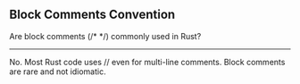 ## Block Comments Convention

Are block comments (/* */) commonly used in Rust?

---

No. Most Rust code uses // even for multi-line comments. Block comments are rare and not idiomatic.

